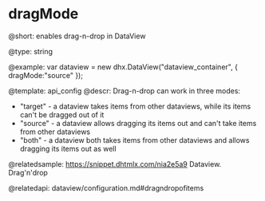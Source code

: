 dragMode
=============

@short: 
enables drag-n-drop in DataView




@type: string

@example: 
var dataview = new dhx.DataView("dataview_container", { 
    dragMode:"source"
});


@template:	api_config
@descr: 
Drag-n-drop can work in three modes:

- "target" - a dataview takes items from other dataviews, while its items can't be dragged out of it
- "source" - a dataview allows dragging its items out and can't take items from other dataviews
- "both" - a dataview both takes items from other dataviews and allows dragging its items out as well

@relatedsample:
https://snippet.dhtmlx.com/nia2e5a9	Dataview. Drag'n'drop

@relatedapi:
dataview/configuration.md#dragndropofitems